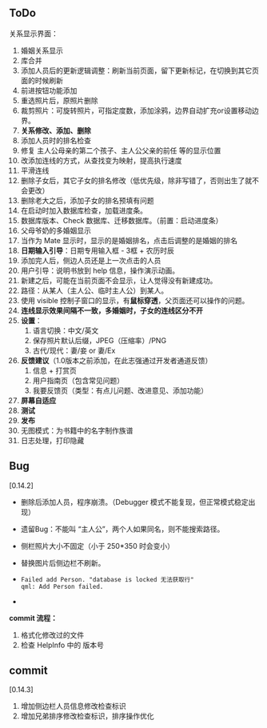 ## ToDo

关系显示界面：

1. 婚姻关系显示
2. 库合并
3. 添加人员后的更新逻辑调整：刷新当前页面，留下更新标记，在切换到其它页面的时候刷新
4. 前进按钮功能添加
5. 重选照片后，原照片删除
6. 裁剪照片：可旋转照片，可指定度数，添加涂鸦，边界自动扩充or设置移动边界。
7. **关系修改、添加、删除**
8. 添加人员时的排名检查
9. 修复 主人公母亲的第二个孩子、主人公父亲的前任 等的显示位置
10. 改添加连线的方式，从查找变为映射，提高执行速度
11. 平滑连线
12. 删除子女后，其它子女的排名修改（低优先级，除非写错了，否则出生了就不会更改）
13. 删除老大之后，添加子女的排名预填有问题
14. 在启动时加入数据库检查，加载进度条。
15. 数据库版本、Check 数据库、迁移数据库。（前置：启动进度条）
16. 父母爷奶的多婚姻显示
17. 当作为 Mate 显示时，显示的是婚姻排名，点击后调整的是婚姻的排名
18. **日期输入引导**：日期专用输入框 - 3框 + 农历时辰
19. 添加完人后，侧边人员还是上一次点击的人员
20. 用户引导：说明书放到 help 信息，操作演示动画。
21. 新建之后，可能在当前页面不会显示，让人觉得没有新建成功。
22. 路径：从某人（主人公、临时主人公）到某人。
23. 使用 visible 控制子窗口的显示，有**鼠标穿透**，父页面还可以操作的问题。
25. **连线显示效果间隔不一致，多婚姻时，子女的连线区分不开**
26. **设置**：
    1. 语言切换：中文/英文
    1. 保存照片默认后缀，JPEG（压缩率）/PNG
    1. 古代/现代：妻/妾 or 妻/Ex
27. **反馈建议**（1.0版本之前添加，在此志强通过开发者通道反馈）
    1. 信息 + 打赏页
    2. 用户指南页（包含常见问题）
    3. 我要反馈页（类型：有点儿问题、改进意见、添加功能）
28. **屏幕自适应**
29. **测试**
31. **发布**
32. 无图模式：为书籍中的名字制作族谱
33. 日志处理，打印隐藏



## Bug

[0.14.2]

* 删除后添加人员，程序崩溃。（Debugger 模式不能复现，但正常模式稳定出现）

* 遗留Bug：不能叫 “主人公”，两个人如果同名，则不能搜索路径。

* 侧栏照片大小不固定（小于 250*350 时会变小）

* 替换图片后侧边栏不刷新。

* ```
  Failed add Person. "database is locked 无法获取行"
  qml: Add Person failed.
  ```

* 



**commit 流程：**

1. 格式化修改过的文件
2. 检查 HelpInfo 中的 版本号

## commit

[0.14.3]

1. 增加侧边栏人员信息修改检查标识
1. 增加兄弟排序修改检查标识，排序操作优化

